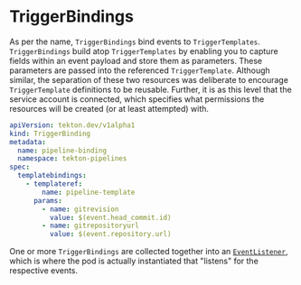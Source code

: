 # TriggerBindings
As per the name, `TriggerBindings` bind events to `TriggerTemplates`.
`TriggerBindings` build atop `TriggerTemplates` by enabling you to capture fields within an event payload and store them as parameters.
These parameters are passed into the referenced `TriggerTemplate`.
Although similar, the separation of these two resources was deliberate to encourage `TriggerTemplate` definitions to be reusable.
Further, it is as this level that the service account is connected, which specifies what permissions the resources will be created (or at least attempted) with.

<!-- FILE: examples/triggerbindings/triggerbinding.yaml -->
```YAML
apiVersion: tekton.dev/v1alpha1
kind: TriggerBinding
metadata:
  name: pipeline-binding
  namespace: tekton-pipelines
spec:
  templatebindings:
    - templateref:
        name: pipeline-template
      params:
        - name: gitrevision
          value: $(event.head_commit.id)
        - name: gitrepositoryurl
          value: $(event.repository.url)
```

One or more `TriggerBindings` are collected together into an [`EventListener`](eventlisteners.md), which is where the pod is actually instantiated that "listens" for the respective events.
